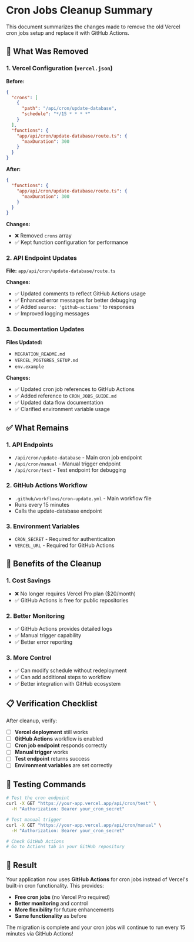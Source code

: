 # Cron Jobs Cleanup Summary

This document summarizes the changes made to remove the old Vercel cron jobs setup and replace it with GitHub Actions.

## 🧹 What Was Removed

### 1. Vercel Configuration (`vercel.json`)

**Before:**

```json
{
  "crons": [
    {
      "path": "/api/cron/update-database",
      "schedule": "*/15 * * * *"
    }
  ],
  "functions": {
    "app/api/cron/update-database/route.ts": {
      "maxDuration": 300
    }
  }
}
```

**After:**

```json
{
  "functions": {
    "app/api/cron/update-database/route.ts": {
      "maxDuration": 300
    }
  }
}
```

**Changes:**

- ❌ Removed `crons` array
- ✅ Kept function configuration for performance

### 2. API Endpoint Updates

**File:** `app/api/cron/update-database/route.ts`

**Changes:**

- ✅ Updated comments to reflect GitHub Actions usage
- ✅ Enhanced error messages for better debugging
- ✅ Added `source: 'github-actions'` to responses
- ✅ Improved logging messages

### 3. Documentation Updates

**Files Updated:**

- `MIGRATION_README.md`
- `VERCEL_POSTGRES_SETUP.md`
- `env.example`

**Changes:**

- ✅ Updated cron job references to GitHub Actions
- ✅ Added reference to `CRON_JOBS_GUIDE.md`
- ✅ Updated data flow documentation
- ✅ Clarified environment variable usage

## ✅ What Remains

### 1. API Endpoints

- `/api/cron/update-database` - Main cron job endpoint
- `/api/cron/manual` - Manual trigger endpoint
- `/api/cron/test` - Test endpoint for debugging

### 2. GitHub Actions Workflow

- `.github/workflows/cron-update.yml` - Main workflow file
- Runs every 15 minutes
- Calls the update-database endpoint

### 3. Environment Variables

- `CRON_SECRET` - Required for authentication
- `VERCEL_URL` - Required for GitHub Actions

## 🚀 Benefits of the Cleanup

### 1. Cost Savings

- ❌ No longer requires Vercel Pro plan ($20/month)
- ✅ GitHub Actions is free for public repositories

### 2. Better Monitoring

- ✅ GitHub Actions provides detailed logs
- ✅ Manual trigger capability
- ✅ Better error reporting

### 3. More Control

- ✅ Can modify schedule without redeployment
- ✅ Can add additional steps to workflow
- ✅ Better integration with GitHub ecosystem

## 📋 Verification Checklist

After cleanup, verify:

- [ ] **Vercel deployment** still works
- [ ] **GitHub Actions** workflow is enabled
- [ ] **Cron job endpoint** responds correctly
- [ ] **Manual trigger** works
- [ ] **Test endpoint** returns success
- [ ] **Environment variables** are set correctly

## 🔧 Testing Commands

```bash
# Test the cron endpoint
curl -X GET "https://your-app.vercel.app/api/cron/test" \
  -H "Authorization: Bearer your_cron_secret"

# Test manual trigger
curl -X GET "https://your-app.vercel.app/api/cron/manual" \
  -H "Authorization: Bearer your_cron_secret"

# Check GitHub Actions
# Go to Actions tab in your GitHub repository
```

## 🎉 Result

Your application now uses **GitHub Actions** for cron jobs instead of Vercel's built-in cron functionality. This provides:

- **Free cron jobs** (no Vercel Pro required)
- **Better monitoring** and control
- **More flexibility** for future enhancements
- **Same functionality** as before

The migration is complete and your cron jobs will continue to run every 15 minutes via GitHub Actions!
